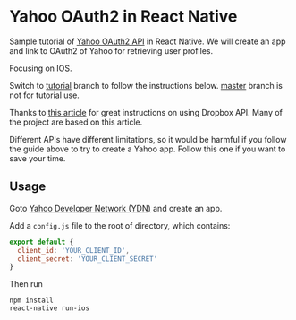 # Yahoo OAuth2 in React Native
Sample tutorial of [Yahoo OAuth2 API](https://developer.yahoo.com/oauth2/guide/flows_authcode/) in React Native. We will create an app and link to OAuth2 of Yahoo for retrieving user profiles.

Focusing on IOS.

Switch to [tutorial](https://github.com/pyliaorachel/yahoo-oauth2-react-native/tree/tutorial) branch to follow the instructions below. [master](https://github.com/pyliaorachel/yahoo-oauth2-react-native/tree/master) branch is not for tutorial use.

Thanks to [this article](https://medium.com/@jtremback/oauth-2-with-react-native-c3c7c64cbb6d#.xkj1mceyo) for great instructions on using Dropbox API. Many of the project are based on this article.

Different APIs have different limitations, so it would be harmful if you follow the guide above to try to create a Yahoo app. Follow this one if you want to save your time.

## Usage
Goto [Yahoo Developer Network (YDN)](https://developer.yahoo.com) and create an app.

Add a `config.js` file to the root of directory, which contains:

```javascript
export default {
  client_id: 'YOUR_CLIENT_ID',
  client_secret: 'YOUR_CLIENT_SECRET'
}
```

Then run

```
npm install
react-native run-ios
```

